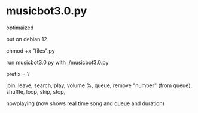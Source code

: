 # musicbot3.0.py
optimaized



put on debian 12 


chmod +x "files".py

run musicbot3.0.py with ./musicbot3.0.py








prefix = ?

join,
leave,
search,
play,
volume %,
queue,
remove "number" (from queue), 
shuffle,
loop,
skip,
stop,

nowplaying (now shows real time song and queue and duration)

